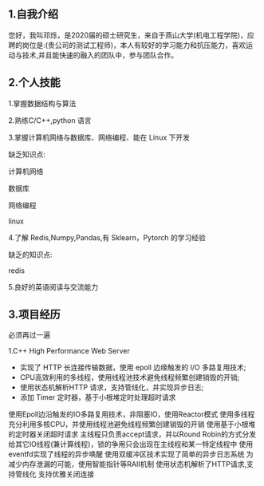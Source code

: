 ## 1.自我介绍

您好，我叫邓烁，是2020届的硕士研究生，来自于燕山大学(机电工程学院)，应聘的岗位是:(贵公司的测试工程师)，本人有较好的学习能力和抗压能力，喜欢运动与技术,并且能快速的融入的团队中，参与团队合作。


## 2.个人技能

1.掌握数据结构与算法

2.熟练C/C++,python 语言

3.掌握计算机网络与数据库、网络编程、能在 Linux 下开发

缺乏知识点:

计算机网络

数据库

网络编程

linux

4.了解 Redis,Numpy,Pandas,有 Sklearn，Pytorch 的学习经验

缺乏的知识点:

redis



5.良好的英语阅读与交流能力




## 3.项目经历

必须再过一遍

1.C++ High Performance Web Server

- 实现了 HTTP 长连接传输数据，使用 epoll 边缘触发的 I/O 多路复用技术; 
- CPU高效利用的多线程，使用线程池技术避免线程频繁创建销毁的开销; 
- 使用状态机解析HTTP 请求，支持管线化，并实现异步日志;
- 添加 Timer 定时器，基于小根堆定时处理超时请求


使用Epoll边沿触发的IO多路复用技术，非阻塞IO，使用Reactor模式
使用多线程充分利用多核CPU，并使用线程池避免线程频繁创建销毁的开销
使用基于小根堆的定时器关闭超时请求
主线程只负责accept请求，并以Round Robin的方式分发给其它IO线程(兼计算线程)，锁的争用只会出现在主线程和某一特定线程中
使用eventfd实现了线程的异步唤醒
使用双缓冲区技术实现了简单的异步日志系统
为减少内存泄漏的可能，使用智能指针等RAII机制
使用状态机解析了HTTP请求,支持管线化
支持优雅关闭连接  